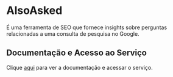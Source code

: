 # AlsoAsked

É uma ferramenta de SEO que fornece insights sobre perguntas relacionadas a uma consulta de pesquisa no Google.

## Documentação e Acesso ao Serviço

Clique [aqui](https://alsoasked.com) para ver a documentação e acessar o serviço.